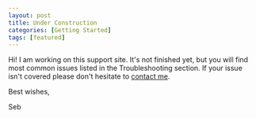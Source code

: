 ```yaml
---
layout: post
title: Under Construction
categories: [Getting Started]
tags: [featured]
---
```


Hi! I am working on this support site. It's not finished yet, but you will find most common issues listed in the Troubleshooting section. If your issue isn't covered please don't hesitate to [contact me](/contact).

Best wishes,

Seb
